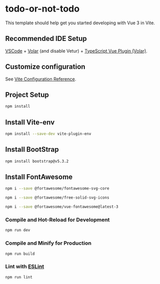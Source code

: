 # todo-or-not-todo

This template should help get you started developing with Vue 3 in Vite.

## Recommended IDE Setup

[VSCode](https://code.visualstudio.com/) + [Volar](https://marketplace.visualstudio.com/items?itemName=Vue.volar) (and disable Vetur) + [TypeScript Vue Plugin (Volar)](https://marketplace.visualstudio.com/items?itemName=Vue.vscode-typescript-vue-plugin).

## Customize configuration

See [Vite Configuration Reference](https://vitejs.dev/config/).

## Project Setup

```sh
npm install
```

## Install Vite-env

```sh
npm install --save-dev vite-plugin-env
```

## Install BootStrap

```sh
npm install bootstrap@v5.3.2
```

## Install FontAwesome

```sh
npm i --save @fortawesome/fontawesome-svg-core
```
```sh
npm i --save @fortawesome/free-solid-svg-icons
```
```sh
npm i --save @fortawesome/vue-fontawesome@latest-3
```

### Compile and Hot-Reload for Development

```sh
npm run dev
```

### Compile and Minify for Production

```sh
npm run build
```

### Lint with [ESLint](https://eslint.org/)

```sh
npm run lint
```
